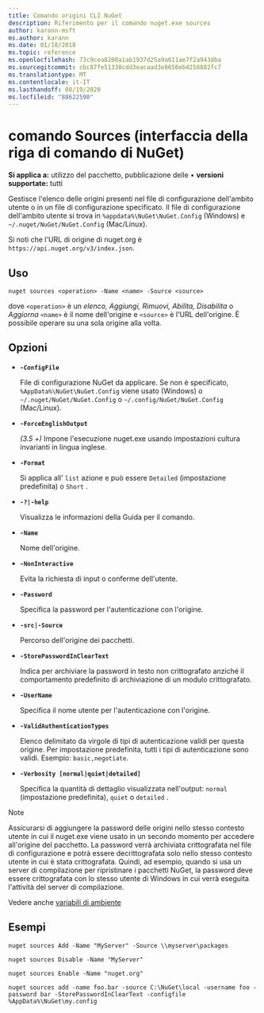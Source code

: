 ```yaml
---
title: Comando origini CLI NuGet
description: Riferimento per il comando nuget.exe sources
author: karann-msft
ms.author: karann
ms.date: 01/18/2018
ms.topic: reference
ms.openlocfilehash: 73c9cea8200a1ab1937d25a9a611ae7f2a943dba
ms.sourcegitcommit: cbc87fe51330cdd3eacaad3e8656eb4258882fc7
ms.translationtype: MT
ms.contentlocale: it-IT
ms.lasthandoff: 08/19/2020
ms.locfileid: "88622590"
---
```

# <a name="sources-command-nuget-cli"></a>comando Sources (interfaccia della riga di comando di NuGet)

**Si applica a:** utilizzo del pacchetto, pubblicazione delle &bullet; **versioni supportate:** tutti

Gestisce l'elenco delle origini presenti nel file di configurazione dell'ambito utente o in un file di configurazione specificato. Il file di configurazione dell'ambito utente si trova in `%appdata%\NuGet\NuGet.Config` (Windows) e `~/.nuget/NuGet/NuGet.Config` (Mac/Linux).

Si noti che l'URL di origine di nuget.org è `https://api.nuget.org/v3/index.json`.

## <a name="usage"></a>Uso

```cli
nuget sources <operation> -Name <name> -Source <source>
```

dove `<operation>` è un *elenco, Aggiungi, Rimuovi, Abilita, Disabilita* o *Aggiorna* `<name>` è il nome dell'origine e `<source>` è l'URL dell'origine. È possibile operare su una sola origine alla volta.

## <a name="options"></a>Opzioni

- **`-ConfigFile`**

  File di configurazione NuGet da applicare. Se non è specificato, `%AppData%\NuGet\NuGet.Config` viene usato (Windows) o `~/.nuget/NuGet/NuGet.Config` o `~/.config/NuGet/NuGet.Config` (Mac/Linux).

- **`-ForceEnglishOutput`**

  *(3.5 +)* Impone l'esecuzione nuget.exe usando impostazioni cultura invarianti in lingua inglese.

- **`-Format`**

  Si applica all' `list` azione e può essere `Detailed` (impostazione predefinita) o `Short` .

- **`-?|-help`**

  Visualizza le informazioni della Guida per il comando.

- **`-Name`**

  Nome dell'origine.

- **`-NonInteractive`**

  Evita la richiesta di input o conferme dell'utente.

- **`-Password`**

  Specifica la password per l'autenticazione con l'origine.

- **`-src|-Source`**

  Percorso dell'origine dei pacchetti.

- **`-StorePasswordInClearText`**

  Indica per archiviare la password in testo non crittografato anziché il comportamento predefinito di archiviazione di un modulo crittografato.

- **`-UserName`**

  Specifica il nome utente per l'autenticazione con l'origine.

- **`-ValidAuthenticationTypes`**

  Elenco delimitato da virgole di tipi di autenticazione validi per questa origine. Per impostazione predefinita, tutti i tipi di autenticazione sono validi. Esempio: `basic,negotiate`.

- **`-Verbosity [normal|quiet|detailed]`**

  Specifica la quantità di dettaglio visualizzata nell'output: `normal` (impostazione predefinita), `quiet` o `detailed` .

> [!Note]
> Assicurarsi di aggiungere la password delle origini nello stesso contesto utente in cui il nuget.exe viene usato in un secondo momento per accedere all'origine del pacchetto. La password verrà archiviata crittografata nel file di configurazione e potrà essere decrittografata solo nello stesso contesto utente in cui è stata crittografata. Quindi, ad esempio, quando si usa un server di compilazione per ripristinare i pacchetti NuGet, la password deve essere crittografata con lo stesso utente di Windows in cui verrà eseguita l'attività del server di compilazione.

Vedere anche [variabili di ambiente](cli-ref-environment-variables.md)

## <a name="examples"></a>Esempi

```cli
nuget sources Add -Name "MyServer" -Source \\myserver\packages

nuget sources Disable -Name "MyServer"

nuget sources Enable -Name "nuget.org"

nuget sources add -name foo.bar -source C:\NuGet\local -username foo -password bar -StorePasswordInClearText -configfile %AppData%\NuGet\my.config
```
